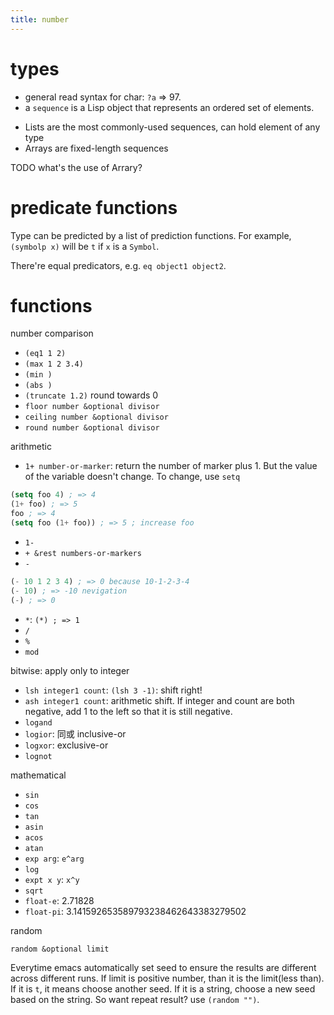 ```yaml
---
title: number
---
```


# types
* general read syntax for char: `?a` => 97.
* a `sequence` is a Lisp object that represents an ordered set of elements.
- Lists are the most commonly-used sequences, can hold element of any type
- Arrays are fixed-length sequences

TODO what's the use of Arrary?

# predicate functions

Type can be predicted by a list of prediction functions.
For example, `(symbolp x)` will be `t` if `x` is a `Symbol`.

There're equal predicators, e.g. `eq object1 object2`.


# functions

number comparison

* `(eq1 1 2)`
* `(max 1 2 3.4)`
* `(min )`
* `(abs )`
* `(truncate 1.2)` round towards 0
* `floor number &optional divisor`
* `ceiling number &optional divisor`
* `round number &optional divisor`

arithmetic

* `1+ number-or-marker`: return the number of marker plus 1.
But the value of the variable doesn't change.
To change, use `setq`

```lisp
(setq foo 4) ; => 4
(1+ foo) ; => 5
foo ; => 4
(setq foo (1+ foo)) ; => 5 ; increase foo
```

* `1-`
* `+ &rest numbers-or-markers`
* `-`

```lisp
(- 10 1 2 3 4) ; => 0 because 10-1-2-3-4
(- 10) ; => -10 nevigation
(-) ; => 0
```

* `*`: `(*) ; => 1`
* `/`
* `%`
* `mod`

bitwise: apply only to integer

* `lsh integer1 count`: `(lsh 3 -1)`: shift right!
* `ash integer1 count`: arithmetic shift. If integer and count are both negative,
add 1 to the left so that it is still negative.
* `logand`
* `logior`: 同或 inclusive-or
* `logxor`: exclusive-or
* `lognot`

mathematical

* `sin`
* `cos`
* `tan`
* `asin`
* `acos`
* `atan`
* `exp arg`: `e^arg`
* `log`
* `expt x y`: `x^y`
* `sqrt`
* `float-e`: 2.71828
* `float-pi`: 3.141592653589793238462643383279502

random

`random &optional limit`

Everytime emacs automatically set seed to ensure the results are different across different runs.
If limit is positive number, than it is the limit(less than).
If it is `t`, it means choose another seed.
If it is a string, choose a new seed based on the string.
So want repeat result? use `(random "")`.
